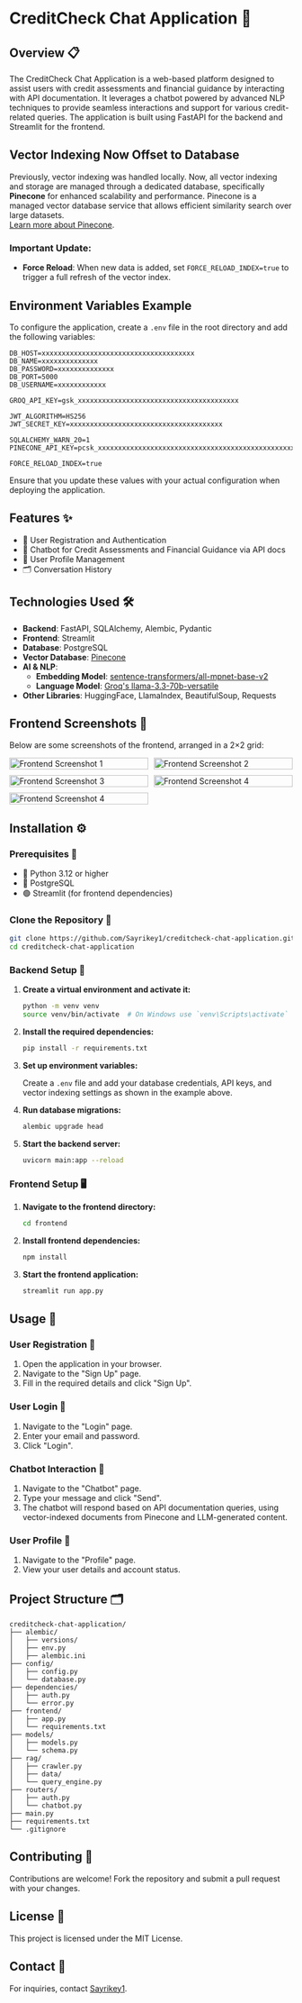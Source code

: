 # CreditCheck Chat Application 💬

## Overview 📋

The CreditCheck Chat Application is a web-based platform designed to assist users with credit assessments and financial guidance by interacting with API documentation. It leverages a chatbot powered by advanced NLP techniques to provide seamless interactions and support for various credit-related queries. The application is built using FastAPI for the backend and Streamlit for the frontend.

## Vector Indexing Now Offset to Database

Previously, vector indexing was handled locally. Now, all vector indexing and storage are managed through a dedicated database, specifically **Pinecone** for enhanced scalability and performance. Pinecone is a managed vector database service that allows efficient similarity search over large datasets.  
[Learn more about Pinecone](https://www.pinecone.io/).

### **Important Update**:
- **Force Reload**: When new data is added, set `FORCE_RELOAD_INDEX=true` to trigger a full refresh of the vector index.

## Environment Variables Example

To configure the application, create a `.env` file in the root directory and add the following variables:

```env
DB_HOST=xxxxxxxxxxxxxxxxxxxxxxxxxxxxxxxxxxxxxx
DB_NAME=xxxxxxxxxxxxxx
DB_PASSWORD=xxxxxxxxxxxxxx
DB_PORT=5000
DB_USERNAME=xxxxxxxxxxxx

GROQ_API_KEY=gsk_xxxxxxxxxxxxxxxxxxxxxxxxxxxxxxxxxxxxxxxx 

JWT_ALGORITHM=HS256 
JWT_SECRET_KEY=xxxxxxxxxxxxxxxxxxxxxxxxxxxxxxxxxxxxxx

SQLALCHEMY_WARN_20=1   
PINECONE_API_KEY=pcsk_xxxxxxxxxxxxxxxxxxxxxxxxxxxxxxxxxxxxxxxxxxxxxxxxxxxx

FORCE_RELOAD_INDEX=true
```

Ensure that you update these values with your actual configuration when deploying the application.

## Features ✨

- 📝 User Registration and Authentication
- 🤖 Chatbot for Credit Assessments and Financial Guidance via API docs
- 👤 User Profile Management
- 🗂️ Conversation History

## Technologies Used 🛠️

- **Backend**: FastAPI, SQLAlchemy, Alembic, Pydantic  
- **Frontend**: Streamlit  
- **Database**: PostgreSQL  
- **Vector Database**: [Pinecone](https://www.pinecone.io/)  
- **AI & NLP**:  
  - **Embedding Model**: [sentence-transformers/all-mpnet-base-v2](https://huggingface.co/sentence-transformers/all-mpnet-base-v2)  
  - **Language Model**: [Groq's llama-3.3-70b-versatile](https://www.groq.com/)  
- **Other Libraries**: HuggingFace, LlamaIndex, BeautifulSoup, Requests

## Frontend Screenshots 📸

Below are some screenshots of the frontend, arranged in a 2×2 grid:

<div style="display: grid; grid-template-columns: 1fr 1fr; gap: 10px;">
  <img src="./images/screenshot01.png" alt="Frontend Screenshot 1" style="width:100%;" />
  <img src="./images/screenshot02.png" alt="Frontend Screenshot 2" style="width:100%;" />
  <img src="./images/screenshot03.png" alt="Frontend Screenshot 3" style="width:100%;" />
  <img src="./images/screenshot04.png" alt="Frontend Screenshot 4" style="width:100%;" />
  <img src="./images/screenshot05.png" alt="Frontend Screenshot 4" style="width:100%;" />
</div>

## Installation ⚙️

### Prerequisites 📌

- 🐍 Python 3.12 or higher  
- 🐘 PostgreSQL  
- 🟢 Streamlit (for frontend dependencies)

### Clone the Repository 📂

```bash
git clone https://github.com/Sayrikey1/creditcheck-chat-application.git
cd creditcheck-chat-application
```

### Backend Setup 🔧

1. **Create a virtual environment and activate it:**

    ```bash
    python -m venv venv
    source venv/bin/activate  # On Windows use `venv\Scripts\activate`
    ```

2. **Install the required dependencies:**

    ```bash
    pip install -r requirements.txt
    ```

3. **Set up environment variables:**

    Create a `.env` file and add your database credentials, API keys, and vector indexing settings as shown in the example above.

4. **Run database migrations:**

    ```bash
    alembic upgrade head
    ```

5. **Start the backend server:**

    ```bash
    uvicorn main:app --reload
    ```

### Frontend Setup 🖥️

1. **Navigate to the frontend directory:**

    ```bash
    cd frontend
    ```

2. **Install frontend dependencies:**

    ```bash
    npm install
    ```

3. **Start the frontend application:**

    ```bash
    streamlit run app.py
    ```

## Usage 🚀

### User Registration 📝

1. Open the application in your browser.
2. Navigate to the "Sign Up" page.
3. Fill in the required details and click "Sign Up".

### User Login 🔑

1. Navigate to the "Login" page.
2. Enter your email and password.
3. Click "Login".

### Chatbot Interaction 🤖

1. Navigate to the "Chatbot" page.
2. Type your message and click "Send".
3. The chatbot will respond based on API documentation queries, using vector-indexed documents from Pinecone and LLM-generated content.

### User Profile 👤

1. Navigate to the "Profile" page.
2. View your user details and account status.

## Project Structure 🗂️

```
creditcheck-chat-application/
├── alembic/
│   ├── versions/
│   ├── env.py
│   ├── alembic.ini
├── config/
│   ├── config.py
│   └── database.py
├── dependencies/
│   ├── auth.py
│   └── error.py
├── frontend/
│   ├── app.py
│   └── requirements.txt
├── models/
│   ├── models.py
│   └── schema.py
├── rag/
│   ├── crawler.py
│   ├── data/
│   └── query_engine.py
├── routers/
│   ├── auth.py
│   └── chatbot.py
├── main.py
├── requirements.txt
└── .gitignore
```

## Contributing 🤝

Contributions are welcome! Fork the repository and submit a pull request with your changes.

## License 📄

This project is licensed under the MIT License.

## Contact 📧

For inquiries, contact [Sayrikey1](https://github.com/Sayrikey1).